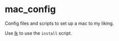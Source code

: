 # mac_config

Config files and scripts to set up a mac to my liking.

Use [lk](https://github.com/jamescoleuk/lk) to use the `install` script.